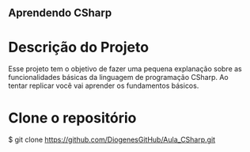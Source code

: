 ## Aprendendo CSharp

# Descrição do Projeto
Esse projeto tem o objetivo de fazer uma pequena explanação sobre as funcionalidades básicas da linguagem de programação CSharp. Ao tentar replicar você vai aprender os fundamentos básicos.

# Clone o repositório
$ git clone https://github.com/DiogenesGitHub/Aula_CSharp.git